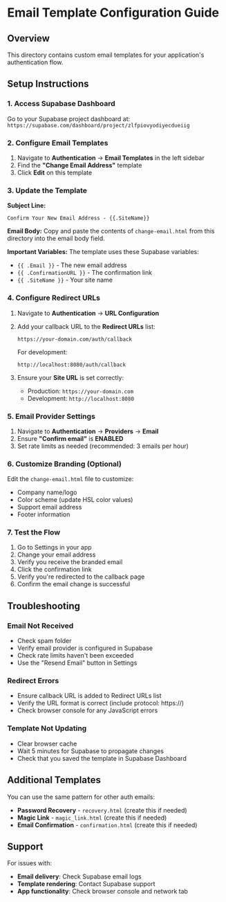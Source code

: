 # Email Template Configuration Guide

## Overview
This directory contains custom email templates for your application's authentication flow.

## Setup Instructions

### 1. Access Supabase Dashboard
Go to your Supabase project dashboard at:
`https://supabase.com/dashboard/project/zlfpiovyodiyecdueiig`

### 2. Configure Email Templates

1. Navigate to **Authentication** → **Email Templates** in the left sidebar
2. Find the **"Change Email Address"** template
3. Click **Edit** on this template

### 3. Update the Template

**Subject Line:**
```
Confirm Your New Email Address - {{.SiteName}}
```

**Email Body:**
Copy and paste the contents of `change-email.html` from this directory into the email body field.

**Important Variables:**
The template uses these Supabase variables:
- `{{ .Email }}` - The new email address
- `{{ .ConfirmationURL }}` - The confirmation link
- `{{ .SiteName }}` - Your site name

### 4. Configure Redirect URLs

1. Navigate to **Authentication** → **URL Configuration**
2. Add your callback URL to the **Redirect URLs** list:
   ```
   https://your-domain.com/auth/callback
   ```
   For development:
   ```
   http://localhost:8080/auth/callback
   ```

3. Ensure your **Site URL** is set correctly:
   - Production: `https://your-domain.com`
   - Development: `http://localhost:8080`

### 5. Email Provider Settings

1. Navigate to **Authentication** → **Providers** → **Email**
2. Ensure **"Confirm email"** is **ENABLED**
3. Set rate limits as needed (recommended: 3 emails per hour)

### 6. Customize Branding (Optional)

Edit the `change-email.html` file to customize:
- Company name/logo
- Color scheme (update HSL color values)
- Support email address
- Footer information

### 7. Test the Flow

1. Go to Settings in your app
2. Change your email address
3. Verify you receive the branded email
4. Click the confirmation link
5. Verify you're redirected to the callback page
6. Confirm the email change is successful

## Troubleshooting

### Email Not Received
- Check spam folder
- Verify email provider is configured in Supabase
- Check rate limits haven't been exceeded
- Use the "Resend Email" button in Settings

### Redirect Errors
- Ensure callback URL is added to Redirect URLs list
- Verify the URL format is correct (include protocol: https://)
- Check browser console for any JavaScript errors

### Template Not Updating
- Clear browser cache
- Wait 5 minutes for Supabase to propagate changes
- Check that you saved the template in Supabase Dashboard

## Additional Templates

You can use the same pattern for other auth emails:
- **Password Recovery** - `recovery.html` (create this if needed)
- **Magic Link** - `magic_link.html` (create this if needed)
- **Email Confirmation** - `confirmation.html` (create this if needed)

## Support

For issues with:
- **Email delivery**: Check Supabase email logs
- **Template rendering**: Contact Supabase support
- **App functionality**: Check browser console and network tab
